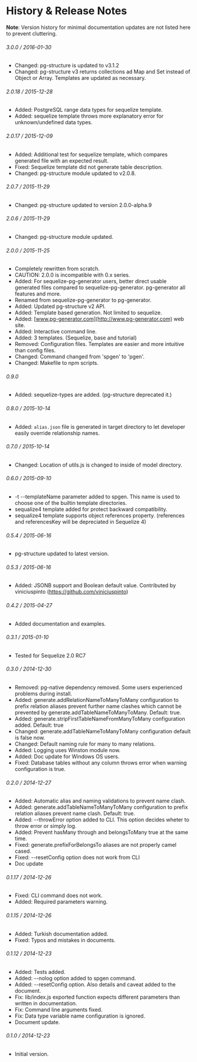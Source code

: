 
# History & Release Notes

**Note**: Version history for minimal documentation updates are not listed here to prevent cluttering.

###### 3.0.0 / 2016-01-30
* Changed: pg-structure is updated to v3.1.2
* Changed: pg-structure v3 returns collections ad Map and Set instead of Object or Array. Templates are updated as necessary.

###### 2.0.18 / 2015-12-28
* Added: PostgreSQL range data types for sequelize template.
* Added: sequelize template throws more explanatory error for unknown/undefined data types.

###### 2.0.17 / 2015-12-09
* Added: Additional test for sequelize template, which compares generated file with an expected result.  
* Fixed: Sequelize template did not generate table description.
* Changed: pg-structure module updated to v2.0.8.

###### 2.0.7 / 2015-11-29
* Changed: pg-structure updated to version 2.0.0-alpha.9

###### 2.0.6 / 2015-11-29
* Changed: pg-structure module updated.

###### 2.0.0 / 2015-11-25
* Completely rewritten from scratch.
* CAUTION: 2.0.0 is incompatible with 0.x series.
* Added: For sequelize-pg-generator users, better direct usable generated files compared to sequelize-pg-generator. pg-generator all features and more.
* Renamed from sequelize-pg-generator to pg-generator.
* Added: Updated pg-structure v2 API.
* Added: Template based generation. Not limited to sequelize.
* Added: [www.pg-generator.com](http://www.pg-generator.com) web site.
* Added: Interactive command line.
* Added: 3 templates. (Sequelize, base and tutorial)
* Removed: Configuration files. Templates are easier and more intuitive than config files.
* Changed: Command changed from 'spgen' to 'pgen'. 
* Changed: Makefile to npm scripts.

###### 0.9.0
* Added: sequelize-types are added. (pg-structure deprecated it.)

###### 0.8.0 / 2015-10-14
* Added: `alias.json` file is generated in target directory to let developer easily override relationship names.

###### 0.7.0 / 2015-10-14
* Changed: Location of utils.js is changed to inside of model directory.

###### 0.6.0 / 2015-09-10
* -t --templateName parameter added to spgen. This name is used to choose one of the builtin template directories.
* sequalize4 template added for protect backward compatibility.
* sequalize4 template supports object references property. (references and referencesKey will be depreciated in Sequelize 4)

###### 0.5.4 / 2015-06-16
* pg-structure updated to latest version.

###### 0.5.3 / 2015-06-16
* Added: JSONB support and Boolean default value. Contributed by viniciuspinto (https://github.com/viniciuspinto)

###### 0.4.2 / 2015-04-27
* Added documentation and examples.

###### 0.3.1 / 2015-01-10
* Tested for Sequelize 2.0 RC7

###### 0.3.0 / 2014-12-30
* Removed: pg-native dependency removed. Some users experienced problems during install.
* Added: generate.addRelationNameToManyToMany configuration to prefix relation aliases prevent further name clashes which cannot be prevented by generate.addTableNameToManyToMany. Default: true.
* Added: generate.stripFirstTableNameFromManyToMany configuration added. Default: true
* Changed: generate.addTableNameToManyToMany configuration default is false now.
* Changed: Default naming rule for many to many relations.
* Added: Logging uses Winston module now.
* Added: Doc update for Windows OS users.
* Fixed: Database tables without any column throws error when warning configuration is true.

###### 0.2.0 / 2014-12-27
* Added: Automatic alias and naming validations to prevent name clash.
* Added: generate.addTableNameToManyToMany configuration to prefix relation aliases prevent name clash. Default: true.
* Added: --throwError option added to CLI. This option decides wheter to throw error or simply log.
* Added: Prevent hasMany through and belongsToMany true at the same time.
* Fixed: generate.prefixForBelongsTo aliases are not properly camel cased.
* Fixed: --resetConfig option does not work from CLI
* Doc update

###### 0.1.17 / 2014-12-26
* Fixed: CLI command does not work.
* Added: Required parameters warning.

###### 0.1.15 / 2014-12-26
* Added: Turkish documentation added.
* Fixed: Typos and mistakes in documents.

###### 0.1.12 / 2014-12-23
* Added: Tests added.
* Added: --nolog option added to spgen command.
* Added: --resetConfig option. Also details and caveat added to the document.
* Fix: lib/index.js exported function expects different parameters than written in documentation.
* Fix: Command line arguments fixed.
* Fix: Data type variable name configuration is ignored.
* Document update.

###### 0.1.0 / 2014-12-23
* Initial version.

